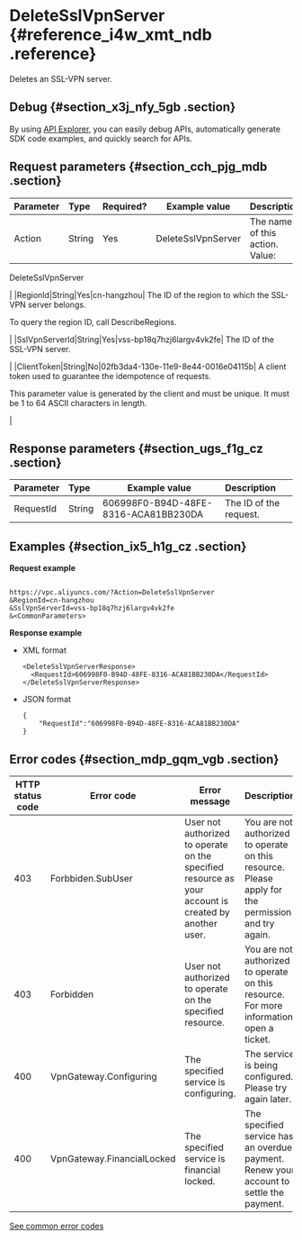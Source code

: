 # DeleteSslVpnServer {#reference_i4w_xmt_ndb .reference}

Deletes an SSL-VPN server.

## Debug {#section_x3j_nfy_5gb .section}

By using [API Explorer](https://api.aliyun.com/#product=Vpc&api=DescribeVpcAttribute), you can easily debug APIs, automatically generate SDK code examples, and quickly search for APIs.

## Request parameters {#section_cch_pjg_mdb .section}

|Parameter|Type|Required?|Example value|Description|
|:--------|:---|:--------|-------------|:----------|
|Action|String|Yes|DeleteSslVpnServer| The name of this action. Value:

 DeleteSslVpnServer

 |
|RegionId|String|Yes|cn-hangzhou| The ID of the region to which the SSL-VPN server belongs.

 To query the region ID, call DescribeRegions.

 |
|SslVpnServerId|String|Yes|vss-bp18q7hzj6largv4vk2fe| The ID of the SSL-VPN server.

 |
|ClientToken|String|No|02fb3da4-130e-11e9-8e44-0016e04115b| A client token used to guarantee the idempotence of requests.

 This parameter value is generated by the client and must be unique. It must be 1 to 64 ASCII characters in length.

 |

## Response parameters {#section_ugs_f1g_cz .section}

|Parameter|Type|Example value|Description|
|:--------|:---|-------------|:----------|
|RequestId|String|606998F0-B94D-48FE-8316-ACA81BB230DA|The ID of the request.|

## Examples {#section_ix5_h1g_cz .section}

**Request example**

``` {#createVPCpub}

https://vpc.aliyuncs.com/?Action=DeleteSslVpnServer
&RegionId=cn-hangzhou
&SslVpnServerId=vss-bp18q7hzj6largv4vk2fe
&<CommonParameters>

```

**Response example**

-   XML format

    ```
    <DeleteSslVpnServerResponse>
      <RequestId>606998F0-B94D-48FE-8316-ACA81BB230DA</RequestId>
    </DeleteSslVpnServerResponse>
    
    ```

-   JSON format

    ```
    {
    	"RequestId":"606998F0-B94D-48FE-8316-ACA81BB230DA"
    }
    ```


## Error codes {#section_mdp_gqm_vgb .section}

|HTTP status code|Error code|Error message|Description|
|----------------|----------|-------------|-----------|
|403|Forbbiden.SubUser|User not authorized to operate on the specified resource as your account is created by another user.|You are not authorized to operate on this resource. Please apply for the permission and try again.|
|403|Forbidden|User not authorized to operate on the specified resource.|You are not authorized to operate on this resource. For more information, open a ticket.|
|400|VpnGateway.Configuring|The specified service is configuring.|The service is being configured. Please try again later.|
|400|VpnGateway.FinancialLocked|The specified service is financial locked.|The specified service has an overdue payment. Renew your account to settle the payment.|

[See common error codes](https://error-center.aliyun.com/status/product/Vpc)

